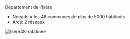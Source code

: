 Département de l'Isère
* Noeads = les 48 communes de plus de 5000 habitants
* Arcs: 2 réseaux

![Isère48-ratatinée](https://user-images.githubusercontent.com/21110817/136865486-7fe9471f-f634-4093-af1b-e1a7b109771d.png)
